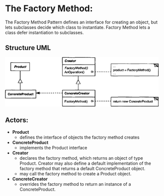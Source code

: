 # The Factory Method:

The Factory Method Pattern defines an interface for creating an object, but lets subclasses decide which class to instantiate. Factory Method lets a class defer instantiation to subclasses.

## Structure UML

![](../../../umls/factory-method.jpg)

## Actors:

- **Product**
  - defines the interface of objects the factory method creates
- **ConcreteProduct**
  - implements the Product interface
- **Creator**
  - declares the factory method, which returns an object of type Product. Creator may also define a default implementation of the factory method that returns a default ConcreteProduct object.
  - may call the factory method to create a Product object.
- **ConcreteCreator**
  - overrides the factory method to return an instance of a ConcreteProduct.
